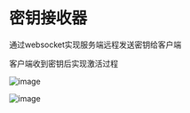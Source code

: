 # 密钥接收器

通过websocket实现服务端远程发送密钥给客户端

客户端收到密钥后实现激活过程

![image](https://github.com/laomms/MSReceiver/blob/master/msc.png)

![image](https://github.com/laomms/MSReceiver/blob/master/app.jpg)
